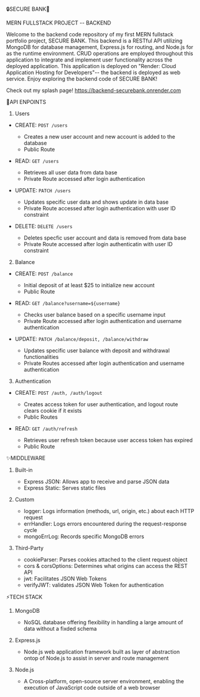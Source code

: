🔒SECURE BANK🏦 

MERN FULLSTACK PROJECT -- BACKEND

Welcome to the backend code repository of my first MERN fullstack portfolio project, SECURE BANK. This backend is a RESTful API utilizing MongoDB for database management, 
Express.js for routing, and Node.js for as the runtime environment. CRUD operations are employed throughout this application to integrate and implement user functionality across the deployed application.
This application is deployed on "Render: Cloud Application Hosting for Developers"-- the backend is deployed as web service.  Enjoy exploring the backend code of SECURE BANK!

Check out my splash page!
https://backend-securebank.onrender.com

🔗API ENPOINTS

1. Users

 - CREATE: `POST /users`
    - Creates a new user account and new account is added to the database
    - Public Route
      
  - READ: `GET /users`
    - Retrieves all user data from data base
    - Private Route accessed after login authentication
      
  - UPDATE: `PATCH /users`
    - Updates specific user data and shows update in data base
    - Private Route accessed after login authentication with user ID constraint
   
  - DELETE: `DELETE /users`
    - Deletes specfic user account and data is removed from data base
    - Private Route accessed after login authenticatin with user ID constraint 
       
2. Balance
   
  - CREATE: `POST /balance`
    - Initial deposit of at least $25 to initialize new account
    - Public Route
       
   - READ: `GET /balance?username=${username}`
      - Checks user balance based on a specific username input
      - Private Route accessed after login authentication and username authentication
        
   - UPDATE: `PATCH /balance/deposit, /balance/withdraw`
      - Updates specific user balance with deposit and withdrawal functionalities
      - Private Routes accessed after login authentication and username authentication 
       
3. Authentication
   
  - CREATE: `POST /auth, /auth/logout`
     - Creates access token for user authentication, and logout route clears cookie if it exists
     - Public Routes
    
   - READ: `GET /auth/refresh`
      - Retrieves user refresh token because user access token has expired
      - Public Route
     
 ✨MIDDLEWARE

 1. Built-in
    - Express JSON: Allows app to receive and parse JSON data
    - Express Static: Serves static files
      
 2. Custom
    - logger: Logs information (methods, url, origin, etc.) about each HTTP request
    - errHandler: Logs errors encountered during the request-response cycle
    - mongoErrLog: Records specific MongoDB errors
      
 3. Third-Party
    - cookieParser: Parses cookies attached to the client request object
    - cors & corsOptions: Determines what origins can access the REST API
    - jwt: Facilitates JSON Web Tokens
    - verifyJWT: validates JSON Web Token for authentication 

⚡️TECH STACK

  1. MongoDB
     - NoSQL database offering flexibility in handling a large amount of data without a fixded schema

  2. Express.js
     - Node.js web application framework built as layer of abstraction ontop of Node.js to assist in server and route management

  3. Node.js
     -  A Cross-platform, open-source server environment, enabling the execution of JavaScript code outside of a web browser
       


